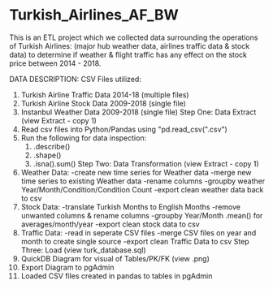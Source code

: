 # Turkish_Airlines_AF_BW
This is an ETL project which we collected data surrounding the operations of Turkish Airlines: (major hub weather data, airlines traffic data & stock data) to determine if weather & flight traffic has any effect on the stock price between 2014 - 2018.


DATA DESCRIPTION:
CSV Files utilized:
   1. Turkish Airline Traffic Data 2014-18 (multiple files)
   2. Turkish Airline Stock Data 2009-2018 (single file)
   3. Instanbul Weather Data 2009-2018 (single file)
Step One: Data Extract (view Extract - copy 1)
   1. Read csv files into Python/Pandas using "pd.read_csv(".csv")
   2. Run the following for data inspection:
       1. .describe()
       2. .shape()
       3. .isna().sum()
Step Two: Data Transformation (view Extract - copy 1)
   1. Weather Data:
       -create new time series for Weather data
       -merge new time series to existing Weather data
       -rename columns
       -groupby weather Year/Month/Condition/Condition Count
       -export clean weather data back to csv
   2. Stock Data:
       -translate Turkish Months to English Months
       -remove unwanted columns & rename columns
       -groupby Year/Month .mean() for averages/month/year
       -export clean stock data to csv
   3. Traffic Data:
       -read in seperate CSV files
       -merge CSV files on year and month to create single source
       -export clean Traffic Data to csv
Step Three: Load (view turk_database.sql)
   1. QuickDB Diagram for visual of Tables/PK/FK (view .png)
   2. Export Diagram to pgAdmin
   3. Loaded CSV files created in pandas to tables in pgAdmin
